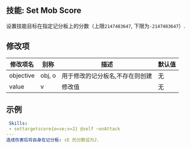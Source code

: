 技能: Set Mob Score
--------------------------

设置技能目标在指定记分板上的分数（上限`2147483647`, 下限为`-2147483647`）.

修改项
----------

| 修改项名 | 别称    | 描述                                                                                                    | 默认值 |
|-----------|------------|----------------------------------------------------------------------------------------------------------------|---------------|
| objective | obj, o  | 用于修改的记分板名,不存在则创建 | 无 |
| value     | v       | 修改值 | 无 |             
                                                                            
示例
----

```yaml
 Skills:
 - settargetscore{o=se;v=2} @self ~onAttack
···
造成伤害后将自身在记分板: sE 的分数设为2.